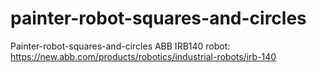 # painter-robot-squares-and-circles
Painter-robot-squares-and-circles
ABB IRB140 robot: https://new.abb.com/products/robotics/industrial-robots/irb-140
